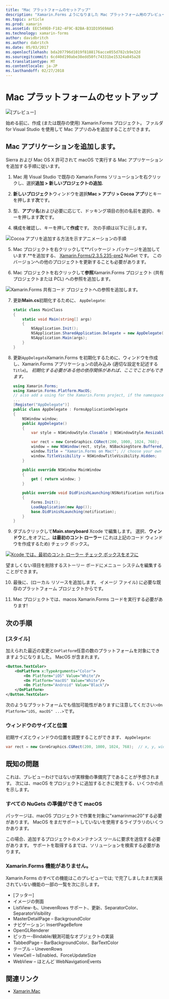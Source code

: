 ```yaml
---
title: "Mac プラットフォームのセットアップ"
description: "Xamarin.Forms ようになりました Mac プラットフォーム用のプレビューがサポート"
ms.topic: article
ms.prod: xamarin
ms.assetid: EEC549E0-F182-4F9C-B2BA-B31D19569AA5
ms.technology: xamarin-forms
author: davidbritch
ms.author: dabritch
ms.date: 05/03/2017
ms.openlocfilehash: bda207796d1019f8188176acce055d782cb9e32d
ms.sourcegitcommit: 6cd40d190abe38edd50fc74331be15324a845a28
ms.translationtype: MT
ms.contentlocale: ja-JP
ms.lasthandoff: 02/27/2018
---
```

# <a name="mac-platform-setup"></a>Mac プラットフォームのセットアップ

![[プレビュー]](~/media/shared/preview.png)

始める前に、作成 (または既存の使用) Xamarin.Forms プロジェクト。
ファルダ for Visual Studio を使用して Mac アプリのみを追加することができます。

## <a name="adding-a-mac-app"></a>Mac アプリケーションを追加します。

Sierra および Mac OS X 許可されて macOS で実行する Mac アプリケーションを追加する手順に従います。

1. Mac 用 Visual Studio で既存の Xamarin.Forms ソリューションを右クリックし、選択**追加 > 新しいプロジェクトの追加.**

2. **新しいプロジェクト**ウィンドウを選択**Mac > アプリ > Cocoa アプリ**とキーを押します**次**です。

3. 型、**アプリ名**(および必要に応じて、ドッキング項目の別の名前を選択)、キーを押します**次**です。

4. 構成を確認し、キーを押して**作成**です。 次の手順は以下に示します。

  ![Cocoa アプリを追加する方法を示すアニメーションの手順](mac-images/add-macos-proj.gif)

5. Mac プロジェクトを右クリックして**パッケージ > パッケージを追加しています.**を追加する、 [Xamarin.Forms/2.3.5.235-pre2](https://www.nuget.org/packages/Xamarin.Forms/2.3.5.235-pre2) NuGet です。 このバージョンへの他のプロジェクトを更新することも必要があります。

6. Mac プロジェクトを右クリックして**参照**Xamarin.Forms プロジェクト (共有プロジェクトまたは PCL) への参照を追加します。

  ![Xamarin.Forms 共有コード プロジェクトへの参照を追加します。](mac-images/references-sml.png)

7. 更新**Main.cs**初期化するために、 `AppDelegate`:

    ```csharp
    static class MainClass
    {
        static void Main(string[] args)
        {
            NSApplication.Init();
            NSApplication.SharedApplication.Delegate = new AppDelegate(); // add this line
            NSApplication.Main(args);
        }
    }
    ```

8. 更新`AppDelegate`Xamarin.Forms を初期化するために、ウィンドウを作成し、Xamarin.Forms アプリケーションの読み込み (適切な設定を記述する`Title`)。 _初期化する必要がある他の依存関係があれば、ここでことがもできます。_

    ```csharp
    using Xamarin.Forms;
    using Xamarin.Forms.Platform.MacOS;
    // also add a using for the Xamarin.Forms project, if the namespace is different to this file
    ...
    [Register("AppDelegate")]
    public class AppDelegate : FormsApplicationDelegate
    {
        NSWindow window;
        public AppDelegate()
        {
            var style = NSWindowStyle.Closable | NSWindowStyle.Resizable | NSWindowStyle.Titled;

            var rect = new CoreGraphics.CGRect(200, 1000, 1024, 768);
            window = new NSWindow(rect, style, NSBackingStore.Buffered, false);
            window.Title = "Xamarin.Forms on Mac!"; // choose your own Title here
            window.TitleVisibility = NSWindowTitleVisibility.Hidden;
        }

        public override NSWindow MainWindow
        {
            get { return window; }
        }

        public override void DidFinishLaunching(NSNotification notification)
        {
            Forms.Init();
            LoadApplication(new App());
            base.DidFinishLaunching(notification);
        }
    }
    ```

9. ダブルクリックして**Main.storyboard** Xcode で編集します。 選択、**ウィンドウ**と_をオフに_、**は最初のコント ローラー** (これは上記のコード ウィンドウを作成するため) チェック ボックス。

  [ ![Xcode では、最初のコント ローラー チェック ボックスをオフに](mac-images/xcode-init-controller-sml.png)](mac-images/xcode-init-controller.png)

  望ましくない項目を削除するストーリー ボードにメニュー システムを編集することができます。

10. 最後に、(ローカル リソースを追加します。 イメージ ファイル) に必要な既存のプラットフォーム プロジェクトからです。

11. Mac プロジェクトでは、macos Xamarin.Forms コードを実行する必要があります!

## <a name="next-steps"></a>次の手順

### <a name="styling"></a>[スタイル]

加えられた最近の変更と`OnPlatform`任意の数のプラットフォームを対象にできますようになりました。 MacOS が含まれます。

```xml
<Button.TextColor>
    <OnPlatform x:TypeArguments="Color">
        <On Platform="iOS" Value="White"/>
        <On Platform="macOS" Value="White"/>
        <On Platform="Android" Value="Black"/>
    </OnPlatform>
</Button.TextColor>
```

次のようなプラットフォームでも倍加可能性がありますに注意してください:`<On Platform="iOS, macOS" ...>`です。

### <a name="window-size-and-position"></a>ウィンドウのサイズと位置

初期サイズとウィンドウの位置を調整することができます、 `AppDelegate`:

```csharp
var rect = new CoreGraphics.CGRect(200, 1000, 1024, 768);  // x, y, width, height
```

## <a name="known-issues"></a>既知の問題

これは、プレビューわけではないが実稼働の準備完了であることが予想されます。 次には、macOS をプロジェクトに追加するときに発生する、いくつかの点を示します。

### <a name="not-all-nugets-are-ready-for-macos"></a>すべての NuGets の準備ができて macOS

パッケージは、macOS プロジェクトで作業を対象に"xamarinmac20"する必要があります。 MacOS をまだサポートしていないを使用するライブラリのいくつかあります。

この場合、追加するプロジェクトのメンテナンス ツールに要求を送信する必要があります。 サポートを取得するまでは、ソリューションを検索する必要があります。

### <a name="missing-xamarinforms-features"></a>Xamarin.Forms 機能がありません。

Xamarin.Forms のすべての機能はこのプレビューでは; で完了しましたまだ実装されていない機能の一部の一覧を次に示します。

* [フッター]
* イメージの側面
* ListView-も、UnevenRows サポート、更新、SeparatorColor、SeparatorVisibility
* MasterDetailPage – BackgroundColor
* ナビゲーション: InsertPageBefore
* OpenGLRenderer
* ピッカー-Bindable/観測可能なオブジェクトの実装
* TabbedPage – BarBackgroundColor、BarTextColor
* テーブル – UnevenRows
* ViewCell – IsEnabled、ForceUpdateSize
* WebView – ほとんど WebNavigationEvents


## <a name="related-links"></a>関連リンク

- [Xamarin.Mac](~/mac/index.yml)
